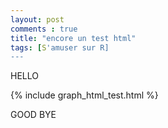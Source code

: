 ```yaml
---
layout: post
comments : true
title: "encore un test html"
tags: [S'amuser sur R]
---
```


HELLO 

{% include graph_html_test.html %}

GOOD BYE
